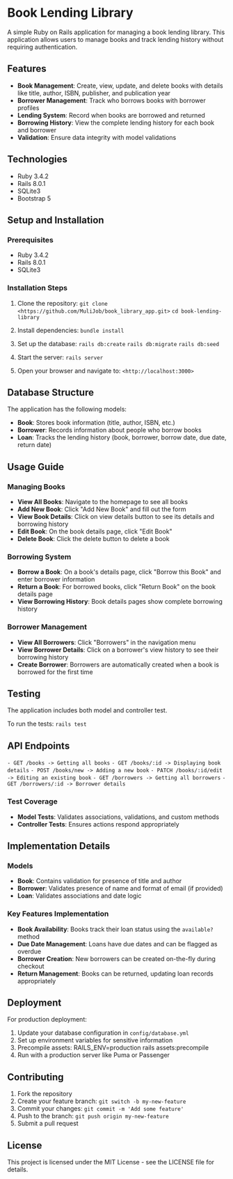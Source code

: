 # Book Lending Library

A simple Ruby on Rails application for managing a book lending library. This application allows users to manage books and track lending history without requiring authentication.

## Features

- **Book Management**: Create, view, update, and delete books with details like title, author, ISBN, publisher, and publication year
- **Borrower Management**: Track who borrows books with borrower profiles
- **Lending System**: Record when books are borrowed and returned
- **Borrowing History**: View the complete lending history for each book and borrower
- **Validation**: Ensure data integrity with model validations

## Technologies

- Ruby 3.4.2
- Rails 8.0.1
- SQLite3
- Bootstrap 5

## Setup and Installation

### Prerequisites

- Ruby 3.4.2
- Rails 8.0.1
- SQLite3

### Installation Steps

1. Clone the repository:
   `git clone <https://github.com/MuliJob/book_library_app.git>`
   `cd book-lending-library`

2. Install dependencies:
   `bundle install`

3. Set up the database:
   `rails db:create`
   `rails db:migrate`
   `rails db:seed`

4. Start the server:
   `rails server`

5. Open your browser and navigate to:
   `<http://localhost:3000>`

## Database Structure

The application has the following models:

- **Book**: Stores book information (title, author, ISBN, etc.)
- **Borrower**: Records information about people who borrow books
- **Loan**: Tracks the lending history (book, borrower, borrow date, due date, return date)

## Usage Guide

### Managing Books

- **View All Books**: Navigate to the homepage to see all books
- **Add New Book**: Click "Add New Book" and fill out the form
- **View Book Details**: Click on view details button to see its details and borrowing history
- **Edit Book**: On the book details page, click "Edit Book"
- **Delete Book**: Click the delete button to delete a book

### Borrowing System

- **Borrow a Book**: On a book's details page, click "Borrow this Book" and enter borrower information
- **Return a Book**: For borrowed books, click "Return Book" on the book details page
- **View Borrowing History**: Book details pages show complete borrowing history

### Borrower Management

- **View All Borrowers**: Click "Borrowers" in the navigation menu
- **View Borrower Details**: Click on a borrower's view history to see their borrowing history
- **Create Borrower**: Borrowers are automatically created when a book is borrowed for the first time

## Testing

The application includes both model and controller test.

To run the tests:
`rails test`

## API Endpoints

`- GET /books -> Getting all books`
`- GET /books/:id -> Displaying book details`
`- POST /books/new -> Adding a new book`
`- PATCH /books/:id/edit -> Editing an existing book`
`- GET /borrowers -> Getting all borrowers`
`- GET /borrowers/:id -> Borrower details`

### Test Coverage

- **Model Tests**: Validates associations, validations, and custom methods
- **Controller Tests**: Ensures actions respond appropriately

## Implementation Details

### Models

- **Book**: Contains validation for presence of title and author
- **Borrower**: Validates presence of name and format of email (if provided)
- **Loan**: Validates associations and date logic

### Key Features Implementation

- **Book Availability**: Books track their loan status using the `available?` method
- **Due Date Management**: Loans have due dates and can be flagged as overdue
- **Borrower Creation**: New borrowers can be created on-the-fly during checkout
- **Return Management**: Books can be returned, updating loan records appropriately

## Deployment

For production deployment:

1. Update your database configuration in `config/database.yml`
2. Set up environment variables for sensitive information
3. Precompile assets:
   RAILS_ENV=production rails assets:precompile
4. Run with a production server like Puma or Passenger

## Contributing

1. Fork the repository
2. Create your feature branch: `git switch -b my-new-feature`
3. Commit your changes: `git commit -m 'Add some feature'`
4. Push to the branch: `git push origin my-new-feature`
5. Submit a pull request

## License

This project is licensed under the MIT License - see the LICENSE file for details.
